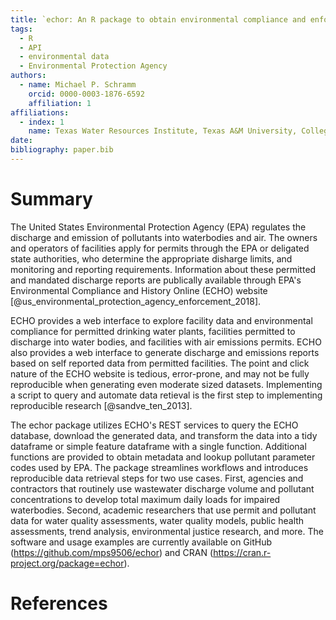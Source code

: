 ```yaml
---
title: `echor: An R package to obtain environmental compliance and enforcement data`
tags:
  - R
  - API
  - environmental data
  - Environmental Protection Agency
authors:
  - name: Michael P. Schramm
    orcid: 0000-0003-1876-6592
    affiliation: 1
affiliations:
  - index: 1
    name: Texas Water Resources Institute, Texas A&M University, College Station, Texas.
date:
bibliography: paper.bib
---
```


# Summary

The United States Environmental Protection Agency (EPA) regulates the discharge and emission of pollutants into waterbodies and air. The owners and operators of facilities apply for permits through the EPA or deligated state authorities, who determine the appropriate disharge limits, and monitoring and reporting requirements. Information about these permitted and mandated discharge reports are publically available through EPA's Environmental Compliance and History Online (ECHO) website [@us_environmental_protection_agency_enforcement_2018].

ECHO provides a web interface to explore facility data and environmental compliance for permitted drinking water plants, facilities permitted to discharge into water bodies, and facilities with air emissions permits. ECHO also provides a web interface to generate discharge and emissions reports based on self reported data from permitted facilities. The point and click nature of the ECHO website is tedious, error-prone, and may not be fully reproducible when generating even moderate sized datasets. Implementing a script to query and automate data retieval is the first step to implementing reproducible research [@sandve_ten_2013]. 

The echor package utilizes ECHO's REST services to query the ECHO database, download the generated data, and transform the data into a tidy dataframe or simple feature dataframe with a single function. Additional functions are provided to obtain metadata and lookup pollutant parameter codes used by EPA. The package streamlines workflows and introduces reproducible data retrieval steps for two use cases. First, agencies and contractors that routinely use wastewater discharge volume and pollutant concentrations to develop total maximum daily loads for impaired waterbodies. Second, academic researchers that use permit and pollutant data for water quality assessments, water quality models, public health assessments, trend analysis, environmental justice research, and more. The software and usage examples are currently available on GitHub (https://github.com/mps9506/echor) and CRAN (https://cran.r-project.org/package=echor).

# References
